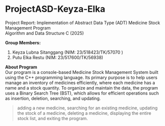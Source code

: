 # ProjectASD-Keyza-Elka
Project Report: Implementation of Abstract Data Type (ADT) Medicine Stock Management Program \
Algorithm and Data Structure C (2025)

**Group Members:**
1. Keyza Lubna Sitanggang (NIM: 23/518423/TK/57070 )
2. Putu Elka Restu (NIM: 23/517600/TK/56938)

**About Program** \
Our program is a console-based Medicine Stock Management System built using the C++ programming language. Its primary purpose is to help users manage an inventory of medicines efficiently, where each medicine has a name and a stock quantity. To organize and maintain the data, the program uses a Binary Search Tree (BST), which allows for efficient operations such as insertion, deletion, searching, and updating. 

> adding a new medicine,
> searching for an existing medicine,
> updating the stock of a medicine,
> deleting a medicine,
> displaying the entire stock list, and
> exiting the program. 
